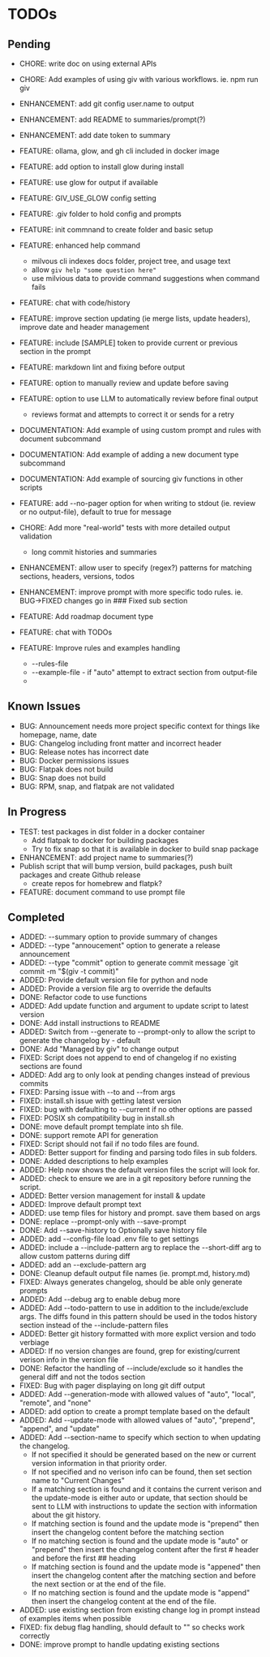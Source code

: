 # TODOs

## Pending

- CHORE: write doc on using external APIs
- CHORE: Add examples of using giv with various workflows. ie. npm run giv
- ENHANCEMENT: add git config user.name to output
- ENHANCEMENT: add README to summaries/prompt(?)
- ENHANCEMENT: add date token to summary
- FEATURE: ollama, glow, and gh cli included in docker image
- FEATURE: add option to install glow during install
- FEATURE: use glow for output if available
- FEATURE: GIV_USE_GLOW config setting
- FEATURE: .giv folder to hold config and prompts
- FEATURE: init commnand to create folder and basic setup
- FEATURE: enhanced help command
  - milvous cli indexes docs folder, project tree, and usage text
  - allow `giv help "some question here"`
  - use milvious data to provide command suggestions when command fails
- FEATURE: chat with code/history
- FEATURE: improve section updating (ie merge lists, update headers), improve date and header management
- FEATURE: include [SAMPLE] token to provide current or previous section in the prompt
- FEATURE: markdown lint and fixing before output
- FEATURE: option to manually review and update before saving
- FEATURE: option to use LLM to automatically review before final output
  - reviews format and attempts to correct it or sends for a retry
- DOCUMENTATION: Add example of using custom prompt and rules with document subcommand
- DOCUMENTATION: Add example of adding a new document type subcommand
- DOCUMENTATION: Add example of sourcing giv functions in other scripts
- FEATURE: add --no-pager option for when writing to stdout (ie. review or no output-file), default to true for message

- CHORE: Add more "real-world" tests with more detailed output validation
  - long commit histories and summaries
- ENHANCEMENT: allow user to specify (regex?) patterns for matching sections, headers, versions, todos
- ENHANCEMENT: improve prompt with more specific todo rules. ie. BUG->FIXED changes go in ### Fixed sub section
- FEATURE: Add roadmap document type
- FEATURE: chat with TODOs
- FEATURE: Improve rules and examples handling
  - --rules-file
  - --example-file - if "auto" attempt to extract section from output-file
  - 
## Known Issues

- BUG: Announcement needs more project specific context for things like homepage, name, date
- BUG: Changelog including front matter and incorrect header
- BUG: Release notes has incorrect date
- BUG: Docker permissions issues
- BUG: Flatpak does not build
- BUG: Snap does not build
- BUG: RPM, snap, and flatpak are not validated

## In Progress

- TEST: test packages in dist folder in a docker container
  - Add flatpak to docker for building packages
  - Try to fix snap so that it is available in docker to build snap package
- ENHANCEMENT: add project name to summaries(?)
- Publish script that will bump version, build packages, push built packages and create Github release
  - create repos for homebrew and flatpk?
- FEATURE: document command to use prompt file 

## Completed

- ADDED: --summary option to provide summary of changes
- ADDED: --type "annoucement" option to generate a release announcement
- ADDED: --type "commit" option to generate commit message `git commit -m "$(giv -t commit)"
- ADDED: Provide default version file for python and node
- ADDED: Provide a version file arg to override the defaults
- DONE: Refactor code to use functions
- ADDED: Add update function and argument to update script to latest version
- DONE: Add install instructions to README
- ADDED: Switch from --generate to --prompt-only to allow the script to generate the changelog by - default
- DONE: Add "Managed by giv" to change output
- FIXED: Script does not append to end of changelog if no existing sections are found
- ADDED: Add arg to only look at pending changes instead of previous commits
- FIXED: Parsing issue with --to and --from args
- FIXED: install.sh issue with getting latest version
- FIXED: bug with defaulting to --current if no other options are passed
- FIXED: POSIX sh compatibility bug in install.sh
- DONE: move default prompt template into sh file.
- DONE: support remote API for generation
- FIXED: Script should not fail if no todo files are found.
- ADDED: Better support for finding and parsing todo files in sub folders.
- DONE: Added descriptions to help examples
- ADDED: Help now shows the default version files the script will look for.
- ADDED: check to ensure we are in a git repository before running the script.
- ADDED: Better version management for install & update
- ADDED: Improve default prompt text
- ADDED: use temp files for history and prompt. save them based on args
- DONE: replace --prompt-only with --save-prompt
- DONE: Add --save-history to Optionally save history file
- ADDED: add --config-file load .env file to get settings
- ADDED: include a --include-pattern arg to replace the --short-diff arg to allow custom patterns during diff
- ADDED: add an --exclude-pattern arg
- DONE: Cleanup default output file names (ie. prompt.md, history.md)
- FIXED: Always generates changelog, should be able only generate prompts
- ADDED: Add --debug arg to enable debug more
- ADDED: Add --todo-pattern to use in addition to the include/exclude args. The diffs found in this pattern should be used in the todos history section instead of the --include-pattern files
- ADDED: Better git history formatted with more explict version and todo verbiage
- ADDED: If no version changes are found, grep for existing/current verison info in the version file
- DONE: Refactor the handling of --include/exclude so it handles the general diff and not the todos section
- FIXED: Bug with pager displaying on long git diff output
- ADDED: Add --generation-mode with allowed values of "auto", "local", "remote", and "none"
- ADDED: add option to create a prompt template based on the default
- ADDED: Add --update-mode with allowed values of "auto", "prepend", "append", and "update"
- ADDED: Add --section-name to specify which section to when updating the changelog.
  - If not specified it should be generated based on the new or current version information in that priority order. 
  - If not specified and no verison info can be found, then set section name to "Current Changes"
  - If a matching section is found and it contains the current verison and the update-mode is either auto or update, that section should be sent to LLM with instructions to update the section with information about the git history.
  - If matching section is found and the update mode is "prepend" then insert the changelog content before the matching section
  - If no matching section is found and the update mode is "auto" or "prepend" then insert the changelog content after the first # header and before the first ## heading
  - If matching section is found and the update mode is "appened" then insert the changelog content after the matching section and before the next section or at the end of the file.
  - If no matching section is found and the update mode is "append" then insert the changelog content at the end of the file.
- ADDED: use existing section from existing change log in prompt instead of examples items when possible
- FIXED: fix debug flag handling, should default to "" so checks work correctly
- DONE: improve prompt to handle updating existing sections